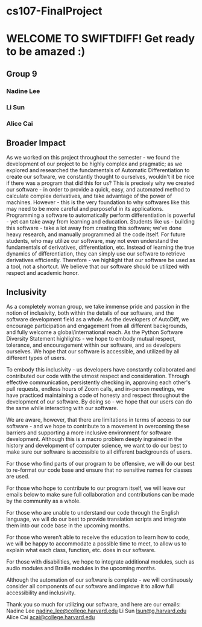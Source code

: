 # cs107-FinalProject
# WELCOME TO SWIFTDIFF! Get ready to be amazed :)

## Group 9
### Nadine Lee
### Li Sun
### Alice Cai

## Broader Impact
 
As we worked on this project throughout the semester - we found the development of our project to be highly complex and pragmatic; as we explored and researched the fundamentals of Automatic Differentiation to create our software, we constantly thought to ourselves, wouldn't it be nice if there was a program that did this for us? This is precisely why we created our software - in order to provide a quick, easy, and automated method to calculate complex derivatives, and take advantage of the power of machines. However - this is the very foundation to why softwares like this may need to be more careful and purposeful in its applications. Programming a software to automatically perform differentiation is powerful - yet can take away from learning and education. Students like us - building this software - take a lot away from creating this software; we’ve done heavy research, and manually programmed all the code itself. For future students, who may utilize our software, may not even understand the fundamentals of derivatives, differentiation, etc. Instead of learning the true dynamics of differentiation, they can simply use our software to retrieve derivatives efficiently. Therefore - we highlight that our software be used as a tool, not a shortcut. We believe that our software should be utilized with respect and academic honor.
 
## Inclusivity
 
As a completely woman group, we take immense pride and passion in the notion of inclusivity, both within the details of our software, and the software development field as a whole.  As the developers of AutoDiff, we encourage participation and engagement from all different backgrounds, and fully welcome a global/international reach. As the Python Software Diversity Statement highlights - we hope to embody mutual respect, tolerance, and encouragement within our software, and as developers ourselves. We hope that our software is accessible, and utilized by all different types of users.

To embody this inclusivity - us developers have constantly collaborated and contributed our code with the utmost respect and consideration. Through effective communication, persistently checking in, approving each other's pull requests, endless hours of Zoom calls, and in-person meetings, we have practiced maintaining a code of honesty and respect throughout the development of our software. By doing so - we hope that our users can do the same while interacting with our software. 

We are aware, however, that there are limitations in terms of access to our software - and we hope to contribute to a movement in overcoming these barriers and supporting a more inclusive environment for software development. Although this is a macro problem deeply ingrained in the history and development of computer science, we want to do our best to make sure our software is accessible to all different backgrounds of users. 

For those who find parts of our program to be offensive, we will do our best to re-format our code base and ensure that no sensitive names for classes are used. 

For those who hope to contribute to our program itself, we will leave our emails below to make sure full collaboration and contributions can be made by the community as a whole.

For those who are unable to understand our code through the English language, we will do our best to provide translation scripts and integrate them into our code base in the upcoming months.

For those who weren’t able to receive the education to learn how to code, we will be happy to accommodate a possible time to meet, to allow us to explain what each class, function, etc. does in our software. 
 
For those with disabilities, we hope to integrate additional modules, such as audio modules and Braille modules in the upcoming months. 

Although the automation of our software is complete - we will continuously consider all components of our software and improve it to allow full accessibility and inclusivity.

Thank you so much for utilizing our software, and here are our emails:
Nadine Lee nadine_lee@college.harvard.edu
Li Sun lsun@g.harvard.edu
Alice Cai acai@college.harvard.edu

